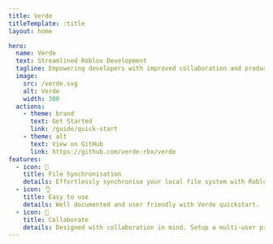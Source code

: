 ```yaml
---
title: Verde
titleTemplate: :title
layout: home

hero:
  name: Verde
  text: Streamlined Roblox Development
  tagline: Empowering developers with improved collaboration and productivity for Roblox.
  image:
    src: /verde.svg
    alt: Verde
    width: 300
  actions:
    - theme: brand
      text: Get Started
      link: /guide/quick-start
    - theme: alt
      text: View on GitHub
      link: https://github.com/verde-rbx/verde
features:
  - icon: 🔄
    title: File Synchronisation
    details: Effortlessly synchronise your local file system with Roblox.
  - icon: 👌
    title: Easy to use
    details: Well documented and user friendly with Verde quickstart.
  - icon: 🤝
    title: Collaborate
    details: Designed with collaboration in mind. Setup a multi-user project in seconds.
---
```

